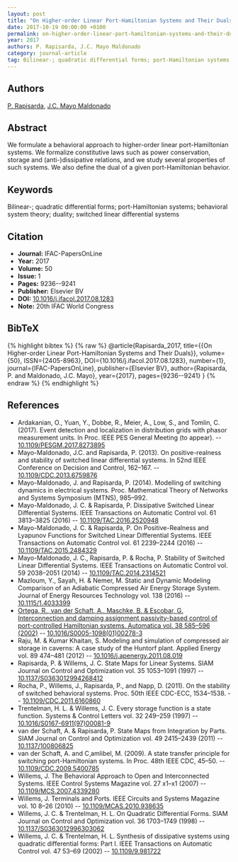 ```yaml
---
layout: post
title: "On Higher-order Linear Port-Hamiltonian Systems and Their Duals"
date: 2017-10-19 00:00:00 +0100
permalink: on-higher-order-linear-port-hamiltonian-systems-and-their-duals
year: 2017
authors: P. Rapisarda, J.C. Mayo Maldonado
category: journal-article
tag: Bilinear-; quadratic differential forms; port-Hamiltonian systems; behavioral system theory; duality; switched linear differential systems
---
```

 
## Authors
[P. Rapisarda](authors/p-rapisarda), [J.C. Mayo Maldonado](authors/j-c-mayo-maldonado)
 
## Abstract
We formulate a behavioral approach to higher-order linear port-Hamiltonian systems. We formalize constitutive laws such as power conservation, storage and (anti-)dissipative relations, and we study several properties of such systems. We also define the dual of a given port-Hamiltonian behavior.
 
## Keywords
Bilinear-; quadratic differential forms; port-Hamiltonian systems; behavioral system theory; duality; switched linear differential systems
 
## Citation
- **Journal:** IFAC-PapersOnLine
- **Year:** 2017
- **Volume:** 50
- **Issue:** 1
- **Pages:** 9236--9241
- **Publisher:** Elsevier BV
- **DOI:** [10.1016/j.ifacol.2017.08.1283](https://doi.org/10.1016/j.ifacol.2017.08.1283)
- **Note:** 20th IFAC World Congress
 
## BibTeX
{% highlight bibtex %}
{% raw %}
@article{Rapisarda_2017,
  title={{On Higher-order Linear Port-Hamiltonian Systems and Their Duals}},
  volume={50},
  ISSN={2405-8963},
  DOI={10.1016/j.ifacol.2017.08.1283},
  number={1},
  journal={IFAC-PapersOnLine},
  publisher={Elsevier BV},
  author={Rapisarda, P. and Maldonado, J.C. Mayo},
  year={2017},
  pages={9236--9241}
}
{% endraw %}
{% endhighlight %}
 
## References
- Ardakanian, O., Yuan, Y., Dobbe, R., Meier, A., Low, S., and Tomlin, C. (2017). Event detection and localization in distribution grids with phasor measurement units. In Proc. IEEE PES General Meeting (to appear). -- [10.1109/PESGM.2017.8273895](https://doi.org/10.1109/PESGM.2017.8273895)
- Mayo-Maldonado, J.C. and Rapisarda, P. (2013). On positive-realness and stability of switched linear differential systems. In 52nd IEEE Conference on Decision and Control, 162–167. -- [10.1109/CDC.2013.6759876](https://doi.org/10.1109/CDC.2013.6759876)
- Mayo-Maldonado, J. and Rapisarda, P. (2014). Modelling of switching dynamics in electrical systems. Proc. Mathematical Theory of Networks and Systems Symposium (MTNS), 985–992.
- Mayo-Maldonado, J. C. & Rapisarda, P. Dissipative Switched Linear Differential Systems. IEEE Transactions on Automatic Control vol. 61 3813–3825 (2016) -- [10.1109/TAC.2016.2520948](https://doi.org/10.1109/TAC.2016.2520948)
- Mayo-Maldonado, J. C. & Rapisarda, P. On Positive-Realness and Lyapunov Functions for Switched Linear Differential Systems. IEEE Transactions on Automatic Control vol. 61 2239–2244 (2016) -- [10.1109/TAC.2015.2484329](https://doi.org/10.1109/TAC.2015.2484329)
- Mayo-Maldonado, J. C., Rapisarda, P. & Rocha, P. Stability of Switched Linear Differential Systems. IEEE Transactions on Automatic Control vol. 59 2038–2051 (2014) -- [10.1109/TAC.2014.2314521](https://doi.org/10.1109/TAC.2014.2314521)
- Mazloum, Y., Sayah, H. & Nemer, M. Static and Dynamic Modeling Comparison of an Adiabatic Compressed Air Energy Storage System. Journal of Energy Resources Technology vol. 138 (2016) -- [10.1115/1.4033399](https://doi.org/10.1115/1.4033399)
- [Ortega, R., van der Schaft, A., Maschke, B. & Escobar, G. Interconnection and damping assignment passivity-based control of port-controlled Hamiltonian systems. Automatica vol. 38 585–596 (2002)](interconnection-and-damping-assignment-passivity-based-control-of-port-controlled-hamiltonian-systems) -- [10.1016/S0005-1098(01)00278-3](https://doi.org/10.1016/S0005-1098(01)00278-3)
- Raju, M. & Kumar Khaitan, S. Modeling and simulation of compressed air storage in caverns: A case study of the Huntorf plant. Applied Energy vol. 89 474–481 (2012) -- [10.1016/j.apenergy.2011.08.019](https://doi.org/10.1016/j.apenergy.2011.08.019)
- Rapisarda, P. & Willems, J. C. State Maps for Linear Systems. SIAM Journal on Control and Optimization vol. 35 1053–1091 (1997) -- [10.1137/S0363012994268412](https://doi.org/10.1137/S0363012994268412)
- Rocha, P., Willems, J., Rapisarda, P., and Napp, D. (2011). On the stability of switched behavioral systems. Proc. 50th IEEE CDC-ECC, 1534–1538. -- [10.1109/CDC.2011.6160860](https://doi.org/10.1109/CDC.2011.6160860)
- Trentelman, H. L. & Willems, J. C. Every storage function is a state function. Systems &amp; Control Letters vol. 32 249–259 (1997) -- [10.1016/S0167-6911(97)00081-9](https://doi.org/10.1016/S0167-6911(97)00081-9)
- van der Schaft, A. & Rapisarda, P. State Maps from Integration by Parts. SIAM Journal on Control and Optimization vol. 49 2415–2439 (2011) -- [10.1137/100806825](https://doi.org/10.1137/100806825)
- van der Schaft, A. and C¸amlibel, M. (2009). A state transfer principle for switching port-Hamiltonian systems. In Proc. 48th IEEE CDC, 45–50. -- [10.1109/CDC.2009.5400785](https://doi.org/10.1109/CDC.2009.5400785)
- Willems, J. The Behavioral Approach to Open and Interconnected Systems. IEEE Control Systems Magazine vol. 27 x1–x1 (2007) -- [10.1109/MCS.2007.4339280](https://doi.org/10.1109/MCS.2007.4339280)
- Willems, J. Terminals and Ports. IEEE Circuits and Systems Magazine vol. 10 8–26 (2010) -- [10.1109/MCAS.2010.938635](https://doi.org/10.1109/MCAS.2010.938635)
- Willems, J. C. & Trentelman, H. L. On Quadratic Differential Forms. SIAM Journal on Control and Optimization vol. 36 1703–1749 (1998) -- [10.1137/S0363012996303062](https://doi.org/10.1137/S0363012996303062)
- Willems, J. C. & Trentelman, H. L. Synthesis of dissipative systems using quadratic differential forms: Part I. IEEE Transactions on Automatic Control vol. 47 53–69 (2002) -- [10.1109/9.981722](https://doi.org/10.1109/9.981722)


